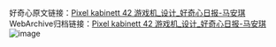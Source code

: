 好奇心原文链接：[Pixel kabinett 42 游戏机_设计_好奇心日报-马安琪 ](https://www.qdaily.com/articles/10342.html)
WebArchive归档链接：[Pixel kabinett 42 游戏机_设计_好奇心日报-马安琪 ](http://web.archive.org/web/20190623160126/https://www.qdaily.com/articles/10342.html)
![image](http://ww3.sinaimg.cn/large/007d5XDply1g3vwc8h11gj30u02kvtl0)